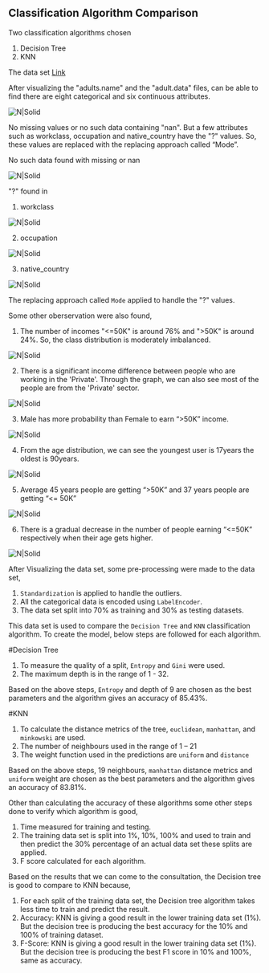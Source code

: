 ## Classification Algorithm Comparison

Two classification algorithms chosen
1. Decision Tree 
2. KNN

The data set [Link](https://archive.ics.uci.edu/ml/datasets/Census+Income)

After visualizing the "adults.name" and the "adult.data" files, can be able to find there are eight categorical and six continuous attributes.

![N|Solid](./Screenshots/1.DataInformation.png)

No missing values or no such data containing "nan". But a few attributes such as workclass, occupation and native_country have the "?" values. So, these values are replaced with the replacing approach called “Mode”.

No such data found with missing or nan

![N|Solid](./Screenshots/2.NanCheck.png)

"?" found in 
1. workclass

![N|Solid](./Screenshots/3.WorkClass.png)

2. occupation

![N|Solid](./Screenshots/4.Occupation.png)

3. native_country

![N|Solid](./Screenshots/4.Occupation.png)

The replacing approach called `Mode` applied to handle the "?" values.

Some other oberservation were also found, 
1. The number of incomes "<=50K" is around 76% and ">50K" is around 24%. So, the class distribution is moderately imbalanced.

![N|Solid](./Screenshots/5.IncomeProbability.png)

2. There is a significant income difference between people who are working in the 'Private'. Through the graph, we can also see most of the people are from the 'Private' sector.

![N|Solid](./Screenshots/6.WorkClassComparition.png)


3. Male has more probability than Female to earn “>50K” income.

![N|Solid](./Screenshots/5.MaleFemaleComparition.png)


4. From the age distribution, we can see the youngest user is 17years the oldest is
90years.

![N|Solid](./Screenshots/7.AgeDistribution.png)


5. Average 45 years people are getting “>50K” and 37 years people are getting “<=
50K”

![N|Solid](./Screenshots/9.AverageAgewithIncome.png)


6. There is a gradual decrease in the number of people earning “<=50K” respectively
when their age gets higher.

![N|Solid](./Screenshots/8.AgeWithIncome.png)

After Visualizing the data set, some pre-processing were made to the data set,
1. `Standardization` is applied to handle the outliers.
2. All the categorical data is encoded using `LabelEncoder`.
3. The data set split into 70% as training and 30% as testing datasets.


This data set is used to compare the `Decision Tree` and `KNN` classification algorithm. To create the model, below steps are followed for each algorithm.


#Decision Tree
1. To measure the quality of a split, `Entropy` and `Gini` were used.
2. The maximum depth is in the range of 1 - 32.

Based on the above steps, `Entropy` and depth of 9 are chosen as the best parameters and the algorithm gives an accuracy of 85.43%.

#KNN
1. To calculate the distance metrics of the tree, `euclidean`, `manhattan`, and `minkowski` are used.
2. The number of neighbours used in the range of 1 – 21
3. The weight function used in the predictions are `uniform` and `distance`

Based on the above steps, 19 neighbours, `manhattan` distance metrics and `uniform` weight are chosen as the best parameters and the algorithm gives an accuracy of 83.81%.

Other than calculating the accuracy of these algorithms some other steps done to verify which algorithm is good,
1. Time measured for training and testing.
2. The training data set is split into 1%, 10%, 100% and used to train and then
predict the 30% percentage of an actual data set these splits are applied.
3. F score calculated for each algorithm.


Based on the results that we can come to the consultation, the Decision tree is good to compare to KNN because,
1. For each split of the training data set, the Decision tree algorithm takes less time to train and predict the result.
2. Accuracy: KNN is giving a good result in the lower training data set (1%). But the decision tree is producing the best accuracy for the 10% and 100% of training dataset.
3. F-Score: KNN is giving a good result in the lower training data set (1%). But the decision tree is producing the best F1 score in 10% and 100%, same as accuracy.